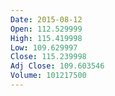 ```yaml
---
Date: 2015-08-12
Open: 112.529999
High: 115.419998
Low: 109.629997
Close: 115.239998
Adj Close: 109.603546
Volume: 101217500
---
```

